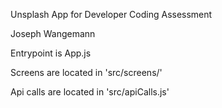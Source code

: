 Unsplash App for Developer Coding Assessment

Joseph Wangemann

Entrypoint is App.js

Screens are located in 'src/screens/'

Api calls are located in 'src/apiCalls.js'